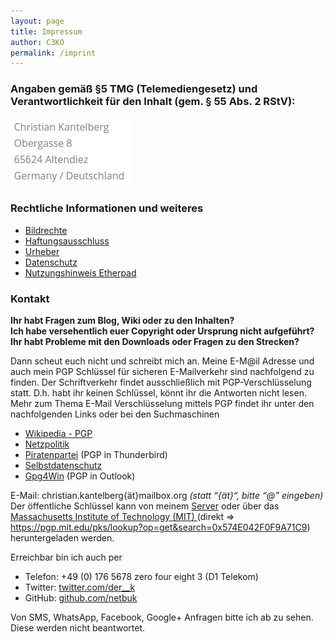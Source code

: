```yaml
---
layout: page
title: Impressum
author: C3KO
permalink: /imprint
---
```


### Angaben gemäß §5 TMG (Telemediengesetz) und Verantwortlichkeit für den Inhalt (gem. § 55 Abs. 2 RStV):
![Adresse](images/Adresse.png)

### Rechtliche Informationen und weiteres
- [Bildrechte](@page/7)
- [Haftungsausschluss](@page/8)
- [Urheber](@page/10)
- [Datenschutz](@page/12)
- [Nutzungshinweis Etherpad](@page/9)

### Kontakt
**Ihr habt Fragen zum Blog, Wiki oder zu den Inhalten?**<br />
**Ich habe versehentlich euer Copyright oder Ursprung nicht aufgeführt?**<br />
**Ihr habt Probleme mit den Downloads oder Fragen zu den Strecken?**

Dann scheut euch nicht und schreibt mich an. Meine E-M@il Adresse und auch mein PGP Schlüssel für sicheren E-Mailverkehr sind nachfolgend zu finden. Der Schriftverkehr findet ausschließlich mit PGP-Verschlüsselung statt. D.h. habt ihr keinen Schlüssel, könnt ihr die Antworten nicht lesen. Mehr zum Thema E-Mail Verschlüsselung mittels PGP findet ihr unter den nachfolgenden Links oder bei den Suchmaschinen

* [Wikipedia - PGP](http://de.wikipedia.org/wiki/Pretty_Good_Privacy)
* [Netzpolitik](https://netzpolitik.org/2013/anleitung-so-verschlusselt-ihr-eure-e-mails-mit-pgp/)
* [Piratenpartei](https://netzpolitik.org/2013/anleitung-so-verschlusselt-ihr-eure-e-mails-mit-pgp/) (PGP in Thunderbird)
* [Selbstdatenschutz](http://www.selbstdatenschutz.info/e-mail_verschluesseln)
* [Gpg4Win](http://www.gpg4win.de/) (PGP in Outlook)

E-Mail: christian.kantelberg{ät}mailbox.org *(statt “{ät}“, bitte “@” eingeben)* <br />
Der öffentliche Schlüssel kann von meinem [Server](http://www.c3ko.de/storage/openkey_email.asc) oder über das [Massachusetts Institute of Technology (MIT) ](https://pgp.mit.edu/) (direkt => https://pgp.mit.edu/pks/lookup?op=get&search=0x574E042F0F9A71C9) heruntergeladen werden.<br />

Erreichbar bin ich auch per

- Telefon: +49 (0) 176 5678 zero four eight 3 (D1 Telekom)<br />
- Twitter: [twitter.com/der__k](http://twitter.com/der__k)
- GitHub: [github.com/netbuk](https://github.com/netbuk)

Von SMS, WhatsApp, Facebook, Google+ Anfragen bitte ich ab zu sehen. Diese werden nicht beantwortet.
